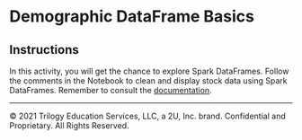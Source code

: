 # Demographic DataFrame Basics

## Instructions

In this activity, you will get the chance to explore Spark DataFrames. Follow the comments in the Notebook to clean and display stock data using Spark DataFrames. Remember to consult the [documentation](http://spark.apache.org/docs/latest/api/python/index.html).

---

© 2021 Trilogy Education Services, LLC, a 2U, Inc. brand.  Confidential and Proprietary.  All Rights Reserved.